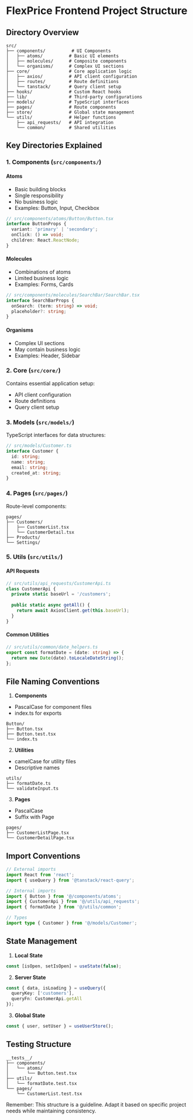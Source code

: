 # FlexPrice Frontend Project Structure

## Directory Overview

```
src/
├── components/          # UI Components
│   ├── atoms/          # Basic UI elements
│   ├── molecules/      # Composite components
│   └── organisms/      # Complex UI sections
├── core/               # Core application logic
│   ├── axios/          # API client configuration
│   ├── routes/         # Route definitions
│   └── tanstack/       # Query client setup
├── hooks/              # Custom React hooks
├── lib/                # Third-party configurations
├── models/             # TypeScript interfaces
├── pages/              # Route components
├── store/              # Global state management
└── utils/              # Helper functions
    ├── api_requests/   # API integration
    └── common/         # Shared utilities
```

## Key Directories Explained

### 1. Components (`src/components/`)

#### Atoms
- Basic building blocks
- Single responsibility
- No business logic
- Examples: Button, Input, Checkbox

```typescript
// src/components/atoms/Button/Button.tsx
interface ButtonProps {
  variant: 'primary' | 'secondary';
  onClick: () => void;
  children: React.ReactNode;
}
```

#### Molecules
- Combinations of atoms
- Limited business logic
- Examples: Forms, Cards

```typescript
// src/components/molecules/SearchBar/SearchBar.tsx
interface SearchBarProps {
  onSearch: (term: string) => void;
  placeholder?: string;
}
```

#### Organisms
- Complex UI sections
- May contain business logic
- Examples: Header, Sidebar

### 2. Core (`src/core/`)

Contains essential application setup:
- API client configuration
- Route definitions
- Query client setup

### 3. Models (`src/models/`)

TypeScript interfaces for data structures:
```typescript
// src/models/Customer.ts
interface Customer {
  id: string;
  name: string;
  email: string;
  created_at: string;
}
```

### 4. Pages (`src/pages/`)

Route-level components:
```
pages/
├── Customers/
│   ├── CustomerList.tsx
│   └── CustomerDetail.tsx
├── Products/
└── Settings/
```

### 5. Utils (`src/utils/`)

#### API Requests
```typescript
// src/utils/api_requests/CustomerApi.ts
class CustomerApi {
  private static baseUrl = '/customers';
  
  public static async getAll() {
    return await AxiosClient.get(this.baseUrl);
  }
}
```

#### Common Utilities
```typescript
// src/utils/common/date_helpers.ts
export const formatDate = (date: string) => {
  return new Date(date).toLocaleDateString();
};
```

## File Naming Conventions

1. **Components**
- PascalCase for component files
- index.ts for exports
```
Button/
├── Button.tsx
├── Button.test.tsx
└── index.ts
```

2. **Utilities**
- camelCase for utility files
- Descriptive names
```
utils/
├── formatDate.ts
└── validateInput.ts
```

3. **Pages**
- PascalCase
- Suffix with Page
```
pages/
├── CustomerListPage.tsx
└── CustomerDetailPage.tsx
```

## Import Conventions

```typescript
// External imports
import React from 'react';
import { useQuery } from '@tanstack/react-query';

// Internal imports
import { Button } from '@/components/atoms';
import { CustomerApi } from '@/utils/api_requests';
import { formatDate } from '@/utils/common';

// Types
import type { Customer } from '@/models/Customer';
```

## State Management

1. **Local State**
```typescript
const [isOpen, setIsOpen] = useState(false);
```

2. **Server State**
```typescript
const { data, isLoading } = useQuery({
  queryKey: ['customers'],
  queryFn: CustomerApi.getAll
});
```

3. **Global State**
```typescript
const { user, setUser } = useUserStore();
```

## Testing Structure

```
__tests__/
├── components/
│   └── atoms/
│       └── Button.test.tsx
├── utils/
│   └── formatDate.test.tsx
└── pages/
    └── CustomerList.test.tsx
```

Remember: This structure is a guideline. Adapt it based on specific project needs while maintaining consistency. 
